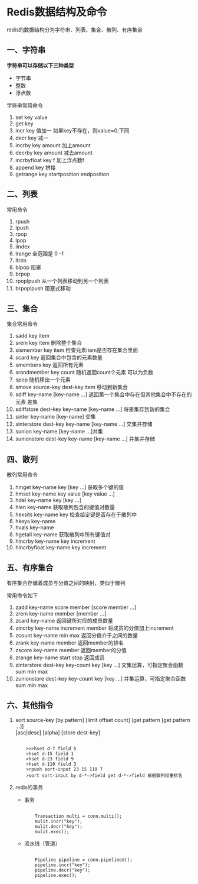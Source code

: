 # Redis数据结构及命令

redis的数据结构分为字符串、列表、集合、散列、有序集合

## **一、字符串**
**字符串可以存储以下三种类型** <br>

* 字节串
* 整数
* 浮点数

字符串常用命令

1. set key value
2. get key
3. incr key 值加一 如果key不存在，则value=0;下同
4. decr key 减一
5. incrby key amount 加上amount
6. decrby key amount 减去amount
7. incrbyfloat key f 加上浮点数f
8. append key 拼接
9. getrange key startposition endposition

## **二、列表**

常用命令

1. rpush
2. lpush
3. rpop
4. lpop
5. lindex
6. lrange 全范围是 0 -1
7. ltrim
8. blpop 阻塞
9. brpop
10. rpoplpush 从一个列表移动到另一个列表
11. brpoplpush 阻塞式移动

## **三、集合**

集合常用命令

1. sadd key item
2. srem key item 删除整个集合
3. sismember key item 检查元素item是否存在集合里面
4. scard key 返回集合中包含的元素数量
5. smembers key 返回所有元素
6. srandmember key count 随机返回count个元素 可以为负数
7. spop 随机移出一个元素
8. smove source-key dest-key item 移动到新集合
9. sdiff key-name [key-name ...] 返回第一个集合中存在但其他集合中不存在的元素 差集
10. sdiffstore dest-key key-name [key-name ...] 将差集存到新的集合
11. sinter key-name [key-name] 交集
12. sinterstore dest-key key-name [key-name ...] 交集并存储
13. sunion key-name [key-name ...]并集
14. sunionstore dest-key key-name [key-name ...] 并集并存储

## **四、散列**

散列常用命令

1. hmget key-name key [key ...] 获取多个键的值
2. hmset key-name key value [key value ...]
3. hdel key-name key [key ...]
4. hlen key-name 获取散列包含的键值对数量
5. hexsits key-name key 检查给定键是否存在于散列中
6. hkeys key-name
7. hvals key-name
8. hgetall key-name 获取散列中所有键值对
9. hincrby key-name key increment
10. hincrbyfloat key-name key increment

## **五、有序集合**

有序集合存储着成员与分值之间的映射，类似于散列

常用命令如下

1. zadd key-name score member [score member ...]
2. zrem key-name member [member ...]
3. zcard key-name 返回键所对应的成员数量
4. zincrby key-name increment member 将成员的分值加上increment
5. zcount key-name min max 返回分值介于之间的数量
6. zrank key-name member 返回member的排名
7. zscore key-name member 返回member的分值
8. zrange key-name start stop 返回成员
9. zinterstore dest-key key-count key [key ...] 交集运算，可指定聚合函数 sum min max
10. zunionstore dest-key key-count key [key ...] 并集运算，可指定聚合函数 sum min max

## **六、其他指令**

1. sort source-key [by pattern] [limit offset count] [get pattern [get pattern ...]]<br> [asc|desc] [alpha] [store dest-key]

	```
	
		>>>hset d-7 field 5
		>hset d-15 field 1
		>hset d-23 field 9
		>hset d-110 field 3
		>rpush sort-input 23 15 110 7
		>sort sort-input by d-*->field get d-*->field 根据散列权重排名
	```

2. redis的事务
	* 事务
	
		```

			Transaction multi = conn.multi();
			mulit.incr("key");
			mulit.decr("key");
			mulit.exec();
		```
	* 流水线（管道）
		
		```

			Pipeline pipeline = conn.pipelined();
			pipeline.incr("key");
			pipeline.decr("key");
			pipeline.exec();
		```